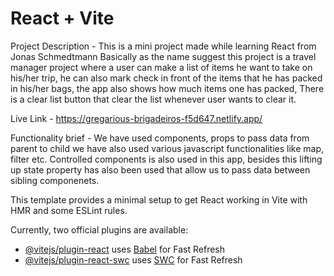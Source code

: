 # React + Vite
Project Description - 
This is a mini project made while learning React from Jonas Schmedtmann
Basically as the name suggest this project is a travel manager project where a user can make a list of items he want to take on his/her trip, he can also mark check in front of the items that he has packed in his/her bags, the app also shows how much items one has packed, There is a clear list button that clear the list whenever user wants to clear it.

Live Link - https://gregarious-brigadeiros-f5d647.netlify.app/

Functionality brief - 
We have used components, props to pass data from parent to child we have also used various javascript functionalities like map, filter etc. Controlled components is also used in this app,
besides this lifting up state property has also been used that allow us to pass data between sibling componenets.

This template provides a minimal setup to get React working in Vite with HMR and some ESLint rules.

Currently, two official plugins are available:

- [@vitejs/plugin-react](https://github.com/vitejs/vite-plugin-react/blob/main/packages/plugin-react/README.md) uses [Babel](https://babeljs.io/) for Fast Refresh
- [@vitejs/plugin-react-swc](https://github.com/vitejs/vite-plugin-react-swc) uses [SWC](https://swc.rs/) for Fast Refresh
